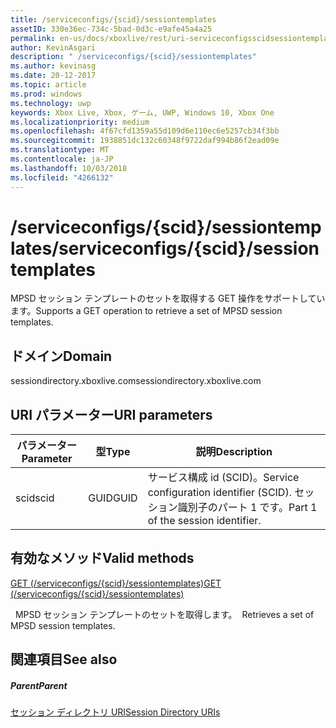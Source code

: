 ```yaml
---
title: /serviceconfigs/{scid}/sessiontemplates
assetID: 330e36ec-734c-5bad-0d3c-e9afe45a4a25
permalink: en-us/docs/xboxlive/rest/uri-serviceconfigsscidsessiontemplates.html
author: KevinAsgari
description: " /serviceconfigs/{scid}/sessiontemplates"
ms.author: kevinasg
ms.date: 20-12-2017
ms.topic: article
ms.prod: windows
ms.technology: uwp
keywords: Xbox Live, Xbox, ゲーム, UWP, Windows 10, Xbox One
ms.localizationpriority: medium
ms.openlocfilehash: 4f67cfd1359a55d109d6e110ec6e5257cb34f3bb
ms.sourcegitcommit: 1938851dc132c60348f9722daf994b86f2ead09e
ms.translationtype: MT
ms.contentlocale: ja-JP
ms.lasthandoff: 10/03/2018
ms.locfileid: "4266132"
---
```

# <a name="serviceconfigsscidsessiontemplates"></a><span data-ttu-id="c6975-104">/serviceconfigs/{scid}/sessiontemplates</span><span class="sxs-lookup"><span data-stu-id="c6975-104">/serviceconfigs/{scid}/sessiontemplates</span></span>
<span data-ttu-id="c6975-105">MPSD セッション テンプレートのセットを取得する GET 操作をサポートしています。</span><span class="sxs-lookup"><span data-stu-id="c6975-105">Supports a GET operation to retrieve a set of MPSD session templates.</span></span> 
<a id="ID4EO"></a>

 
## <a name="domain"></a><span data-ttu-id="c6975-106">ドメイン</span><span class="sxs-lookup"><span data-stu-id="c6975-106">Domain</span></span>
<span data-ttu-id="c6975-107">sessiondirectory.xboxlive.com</span><span class="sxs-lookup"><span data-stu-id="c6975-107">sessiondirectory.xboxlive.com</span></span>  
<a id="ID4ET"></a>

 
## <a name="uri-parameters"></a><span data-ttu-id="c6975-108">URI パラメーター</span><span class="sxs-lookup"><span data-stu-id="c6975-108">URI parameters</span></span>
 
| <span data-ttu-id="c6975-109">パラメーター</span><span class="sxs-lookup"><span data-stu-id="c6975-109">Parameter</span></span>| <span data-ttu-id="c6975-110">型</span><span class="sxs-lookup"><span data-stu-id="c6975-110">Type</span></span>| <span data-ttu-id="c6975-111">説明</span><span class="sxs-lookup"><span data-stu-id="c6975-111">Description</span></span>| 
| --- | --- | --- | 
| <span data-ttu-id="c6975-112">scid</span><span class="sxs-lookup"><span data-stu-id="c6975-112">scid</span></span>| <span data-ttu-id="c6975-113">GUID</span><span class="sxs-lookup"><span data-stu-id="c6975-113">GUID</span></span>| <span data-ttu-id="c6975-114">サービス構成 id (SCID)。</span><span class="sxs-lookup"><span data-stu-id="c6975-114">Service configuration identifier (SCID).</span></span> <span data-ttu-id="c6975-115">セッション識別子のパート 1 です。</span><span class="sxs-lookup"><span data-stu-id="c6975-115">Part 1 of the session identifier.</span></span>| 
  
<a id="ID4EPB"></a>

 
## <a name="valid-methods"></a><span data-ttu-id="c6975-116">有効なメソッド</span><span class="sxs-lookup"><span data-stu-id="c6975-116">Valid methods</span></span>

[<span data-ttu-id="c6975-117">GET (/serviceconfigs/{scid}/sessiontemplates)</span><span class="sxs-lookup"><span data-stu-id="c6975-117">GET (/serviceconfigs/{scid}/sessiontemplates)</span></span>](uri-serviceconfigsscidsessiontemplatesget.md)

<span data-ttu-id="c6975-118">&nbsp;&nbsp;MPSD セッション テンプレートのセットを取得します。</span><span class="sxs-lookup"><span data-stu-id="c6975-118">&nbsp;&nbsp;Retrieves a set of MPSD session templates.</span></span>
 
<a id="ID4EZB"></a>

 
## <a name="see-also"></a><span data-ttu-id="c6975-119">関連項目</span><span class="sxs-lookup"><span data-stu-id="c6975-119">See also</span></span>
 
<a id="ID4E2B"></a>

 
##### <a name="parent"></a><span data-ttu-id="c6975-120">Parent</span><span class="sxs-lookup"><span data-stu-id="c6975-120">Parent</span></span> 

[<span data-ttu-id="c6975-121">セッション ディレクトリ URI</span><span class="sxs-lookup"><span data-stu-id="c6975-121">Session Directory URIs</span></span>](atoc-reference-sessiondirectory.md)

   